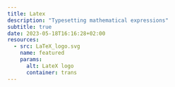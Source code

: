 ```yaml
---
title: Latex
description: "Typesetting mathematical expressions"
subtitle: true
date: 2023-05-18T16:16:28+02:00
resources:
  - src: LaTeX_logo.svg
    name: featured
    params:
      alt: LateX logo
      container: trans
---
```

